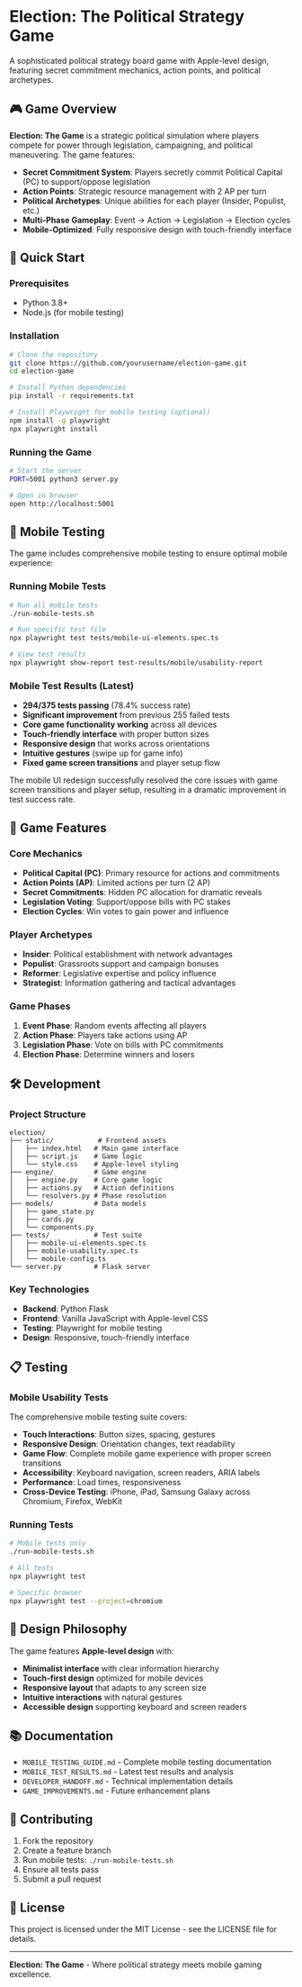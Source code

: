 # Election: The Political Strategy Game

A sophisticated political strategy board game with Apple-level design, featuring secret commitment mechanics, action points, and political archetypes.

## 🎮 Game Overview

**Election: The Game** is a strategic political simulation where players compete for power through legislation, campaigning, and political maneuvering. The game features:

- **Secret Commitment System**: Players secretly commit Political Capital (PC) to support/oppose legislation
- **Action Points**: Strategic resource management with 2 AP per turn
- **Political Archetypes**: Unique abilities for each player (Insider, Populist, etc.)
- **Multi-Phase Gameplay**: Event → Action → Legislation → Election cycles
- **Mobile-Optimized**: Fully responsive design with touch-friendly interface

## 🚀 Quick Start

### Prerequisites
- Python 3.8+
- Node.js (for mobile testing)

### Installation
```bash
# Clone the repository
git clone https://github.com/yourusername/election-game.git
cd election-game

# Install Python dependencies
pip install -r requirements.txt

# Install Playwright for mobile testing (optional)
npm install -g playwright
npx playwright install
```

### Running the Game
```bash
# Start the server
PORT=5001 python3 server.py

# Open in browser
open http://localhost:5001
```

## 📱 Mobile Testing

The game includes comprehensive mobile testing to ensure optimal mobile experience:

### Running Mobile Tests
```bash
# Run all mobile tests
./run-mobile-tests.sh

# Run specific test file
npx playwright test tests/mobile-ui-elements.spec.ts

# View test results
npx playwright show-report test-results/mobile/usability-report
```

### Mobile Test Results (Latest)
- **294/375 tests passing** (78.4% success rate)
- **Significant improvement** from previous 255 failed tests
- **Core game functionality working** across all devices
- **Touch-friendly interface** with proper button sizes
- **Responsive design** that works across orientations
- **Intuitive gestures** (swipe up for game info)
- **Fixed game screen transitions** and player setup flow

The mobile UI redesign successfully resolved the core issues with game screen transitions and player setup, resulting in a dramatic improvement in test success rate.

## 🎯 Game Features

### Core Mechanics
- **Political Capital (PC)**: Primary resource for actions and commitments
- **Action Points (AP)**: Limited actions per turn (2 AP)
- **Secret Commitments**: Hidden PC allocation for dramatic reveals
- **Legislation Voting**: Support/oppose bills with PC stakes
- **Election Cycles**: Win votes to gain power and influence

### Player Archetypes
- **Insider**: Political establishment with network advantages
- **Populist**: Grassroots support and campaign bonuses
- **Reformer**: Legislative expertise and policy influence
- **Strategist**: Information gathering and tactical advantages

### Game Phases
1. **Event Phase**: Random events affecting all players
2. **Action Phase**: Players take actions using AP
3. **Legislation Phase**: Vote on bills with PC commitments
4. **Election Phase**: Determine winners and losers

## 🛠️ Development

### Project Structure
```
election/
├── static/           # Frontend assets
│   ├── index.html   # Main game interface
│   ├── script.js    # Game logic
│   └── style.css    # Apple-level styling
├── engine/          # Game engine
│   ├── engine.py    # Core game logic
│   ├── actions.py   # Action definitions
│   └── resolvers.py # Phase resolution
├── models/          # Data models
│   ├── game_state.py
│   ├── cards.py
│   └── components.py
├── tests/           # Test suite
│   ├── mobile-ui-elements.spec.ts
│   ├── mobile-usability.spec.ts
│   └── mobile-config.ts
└── server.py        # Flask server
```

### Key Technologies
- **Backend**: Python Flask
- **Frontend**: Vanilla JavaScript with Apple-level CSS
- **Testing**: Playwright for mobile testing
- **Design**: Responsive, touch-friendly interface

## 📋 Testing

### Mobile Usability Tests
The comprehensive mobile testing suite covers:

- **Touch Interactions**: Button sizes, spacing, gestures
- **Responsive Design**: Orientation changes, text readability
- **Game Flow**: Complete mobile game experience with proper screen transitions
- **Accessibility**: Keyboard navigation, screen readers, ARIA labels
- **Performance**: Load times, responsiveness
- **Cross-Device Testing**: iPhone, iPad, Samsung Galaxy across Chromium, Firefox, WebKit

### Running Tests
```bash
# Mobile tests only
./run-mobile-tests.sh

# All tests
npx playwright test

# Specific browser
npx playwright test --project=chromium
```

## 🎨 Design Philosophy

The game features **Apple-level design** with:
- **Minimalist interface** with clear information hierarchy
- **Touch-first design** optimized for mobile devices
- **Responsive layout** that adapts to any screen size
- **Intuitive interactions** with natural gestures
- **Accessible design** supporting keyboard and screen readers

## 📚 Documentation

- `MOBILE_TESTING_GUIDE.md` - Complete mobile testing documentation
- `MOBILE_TEST_RESULTS.md` - Latest test results and analysis
- `DEVELOPER_HANDOFF.md` - Technical implementation details
- `GAME_IMPROVEMENTS.md` - Future enhancement plans

## 🤝 Contributing

1. Fork the repository
2. Create a feature branch
3. Run mobile tests: `./run-mobile-tests.sh`
4. Ensure all tests pass
5. Submit a pull request

## 📄 License

This project is licensed under the MIT License - see the LICENSE file for details.

---

**Election: The Game** - Where political strategy meets mobile gaming excellence. 
